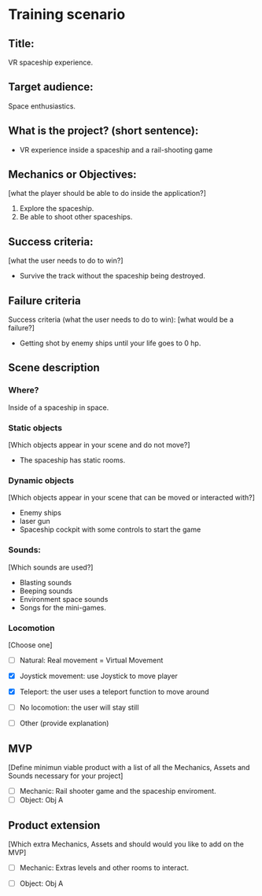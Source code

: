 # Training scenario

## Title: 
VR spaceship experience. 

## Target audience: 
Space enthusiastics.

## What is the project? (short sentence):
- VR experience inside a spaceship and a rail-shooting game

## Mechanics or Objectives: 
[what the player should be able to do inside the application?]
1. Explore the spaceship.
2. Be able to shoot other spaceships.

## Success criteria:
[what the user needs to do to win?]
- Survive the track without the spaceship being destroyed.

## Failure criteria
Success criteria (what the user needs to do to win):
[what would be a failure?]
- Getting shot by enemy ships until your life goes to 0 hp.

## Scene description
### Where?
Inside of a spaceship in space.

### Static objects
[Which objects appear in your scene and do not move?]
- The spaceship has static rooms.


### Dynamic objects
[Which objects appear in your scene that can be moved or interacted with?]
- Enemy ships
- laser gun
- Spaceship cockpit with some controls to start the game


### Sounds:
[Which sounds are used?]
- Blasting sounds
- Beeping sounds
- Environment space sounds
- Songs for the mini-games.

### Locomotion
[Choose one]
- [ ] Natural: Real movement = Virtual Movement
- [X] Joystick movement: use Joystick to move player
- [X] Teleport: the user uses a teleport function to move around
- [ ] No locomotion: the user will stay still
- [ ] Other (provide explanation)


## MVP
[Define minimun viable product with a list of all the Mechanics, Assets and Sounds necessary for your project]
- [ ] Mechanic: Rail shooter game and the spaceship enviroment. 
- [ ] Object: Obj A

## Product extension
[Which extra Mechanics, Assets and should would you like to add on the MVP]
- [ ] Mechanic: Extras levels and other rooms to interact.
- [ ] Object: Obj A


